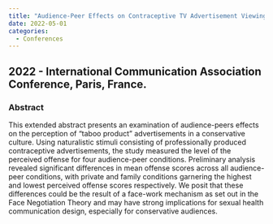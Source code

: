 ```yaml
---
title: "Audience-Peer Effects on Contraceptive TV Advertisement Viewings in a Conservative Culture [Abstract]"
date: 2022-05-01
categories:
  - Conferences
---
```



## 2022 - International Communication Association Conference, Paris, France.


### Abstract
This extended abstract presents an examination of audience-peers effects on the perception of “taboo product” advertisements in a conservative culture. 
Using naturalistic stimuli consisting of professionally produced contraceptive advertisements, 
the study measured the level of the perceived offense for four audience-peer conditions. 
Preliminary analysis revealed significant differences in mean offense scores across all audience-peer conditions, 
with private and family conditions garnering the highest and lowest perceived offense scores respectively.
We posit that these differences could be the result of a face-work mechanism as set out in the Face Negotiation Theory and may have strong implications for sexual health communication design, especially for conservative audiences.

